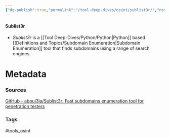```yaml
---
{"dg-publish":true,"permalink":"/tool-deep-dives/osint/sublist3r/","noteIcon":""}
---
```


#### Sublist3r
- *Sublist3r* is a [[Tool Deep-Dives/Python/Python\|Python]] based [[Definitions and Topics/Subdomain Enumeration\|Subdomain Enumeration]] tool that finds subdomains using a range of search engines.






# Metadata

### Sources
[GitHub - aboul3la/Sublist3r: Fast subdomains enumeration tool for penetration testers](https://github.com/aboul3la/Sublist3r)

### Tags
#tools_osint 